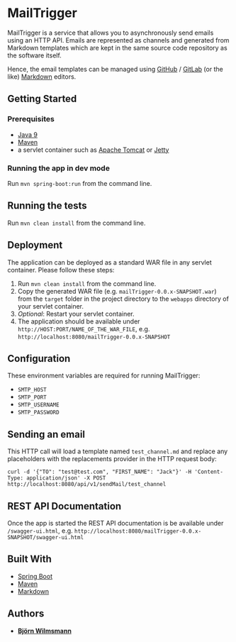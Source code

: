 # MailTrigger

MailTrigger is a service that allows you to asynchronously send emails using an HTTP API. Emails are represented as
channels and generated from Markdown templates which are kept in the same source code repository as the software itself.

Hence, the email templates can be managed using [GitHub](https://github.com/) / [GitLab](https://about.gitlab.com/)
(or the like) [Markdown](https://daringfireball.net/projects/markdown/) editors.

## Getting Started

### Prerequisites

* [Java 9](http://www.oracle.com/technetwork/java/javase/downloads/jdk9-downloads-3848520.html)
* [Maven](https://maven.apache.org/)
* a servlet container such as [Apache Tomcat](https://tomcat.apache.org/) or [Jetty](https://www.eclipse.org/jetty/)

### Running the app in dev mode

Run ```mvn spring-boot:run``` from the command line.

## Running the tests

Run ```mvn clean install``` from the command line.

## Deployment

The application can be deployed as a standard WAR file in any servlet container. Please follow these steps:

1. Run ```mvn clean install``` from the command line.
2. Copy the generated WAR file (e.g. ```mailTrigger-0.0.x-SNAPSHOT.war```) from the ```target```
folder in the project directory to the ```webapps``` directory of your servlet container.
3. *Optional*: Restart your servlet container.
4. The application should be available under ```http://HOST:PORT/NAME_OF_THE_WAR_FILE```,
e.g. ```http://localhost:8080/mailTrigger-0.0.x-SNAPSHOT```

## Configuration

These environment variables are required for running MailTrigger:

* ```SMTP_HOST```
* ```SMTP_PORT```
* ```SMTP_USERNAME```
* ```SMTP_PASSWORD```

## Sending an email

This HTTP call will load a template named ```test_channel.md``` and replace any placeholders with the replacements
provider in the HTTP request body:

```curl -d '{"TO": "test@test.com", "FIRST_NAME": "Jack"}' -H 'Content-Type: application/json' -X POST http://localhost:8080/api/v1/sendMail/test_channel```

## REST API Documentation

Once the app is started the REST API documentation is be available under ```/swagger-ui.html```, e.g.
```http://localhost:8080/mailTrigger-0.0.x-SNAPSHOT/swagger-ui.html```

## Built With

* [Spring Boot](https://projects.spring.io/spring-boot/)
* [Maven](https://maven.apache.org/)
* [Markdown](https://daringfireball.net/projects/markdown/)

## Authors

* **[Björn Wilmsmann](https://bjoernkw.com)**
